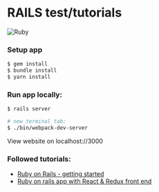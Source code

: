 # RAILS test/tutorials

<img src="https://img.shields.io/badge/Ruby-2.4.4-red.svg?style=flat" alt="Ruby" />

### Setup app
```bash
$ gem install
$ bundle install
$ yarn install
```

### Run app locally:
```bash
$ rails server

# new terminal tab:
$ ./bin/webpack-dev-server
```
View website on localhost://3000

### Followed tutorials:
- [Ruby on Rails - getting started](https://guides.rubyonrails.org/getting_started.html)
- [Ruby on rails app with React & Redux front end](https://www.freecodecamp.org/news/how-to-create-a-rails-project-with-a-react-and-redux-front-end-8b01e17a1db/)
